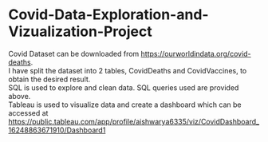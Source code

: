 # Covid-Data-Exploration-and-Vizualization-Project

Covid Dataset can be downloaded from https://ourworldindata.org/covid-deaths. <br/>
I have split the dataset into 2 tables, CovidDeaths and CovidVaccines, to obtain the desired result.<br/>
SQL is used to explore and clean data. SQL queries used are provided above.<br/>
Tableau is used to visualize data and create a dashboard which can be accessed at https://public.tableau.com/app/profile/aishwarya6335/viz/CovidDashboard_16248863671910/Dashboard1
